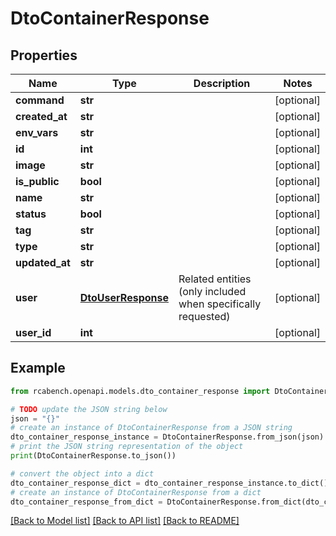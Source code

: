 # DtoContainerResponse


## Properties

Name | Type | Description | Notes
------------ | ------------- | ------------- | -------------
**command** | **str** |  | [optional] 
**created_at** | **str** |  | [optional] 
**env_vars** | **str** |  | [optional] 
**id** | **int** |  | [optional] 
**image** | **str** |  | [optional] 
**is_public** | **bool** |  | [optional] 
**name** | **str** |  | [optional] 
**status** | **bool** |  | [optional] 
**tag** | **str** |  | [optional] 
**type** | **str** |  | [optional] 
**updated_at** | **str** |  | [optional] 
**user** | [**DtoUserResponse**](DtoUserResponse.md) | Related entities (only included when specifically requested) | [optional] 
**user_id** | **int** |  | [optional] 

## Example

```python
from rcabench.openapi.models.dto_container_response import DtoContainerResponse

# TODO update the JSON string below
json = "{}"
# create an instance of DtoContainerResponse from a JSON string
dto_container_response_instance = DtoContainerResponse.from_json(json)
# print the JSON string representation of the object
print(DtoContainerResponse.to_json())

# convert the object into a dict
dto_container_response_dict = dto_container_response_instance.to_dict()
# create an instance of DtoContainerResponse from a dict
dto_container_response_from_dict = DtoContainerResponse.from_dict(dto_container_response_dict)
```
[[Back to Model list]](../README.md#documentation-for-models) [[Back to API list]](../README.md#documentation-for-api-endpoints) [[Back to README]](../README.md)


